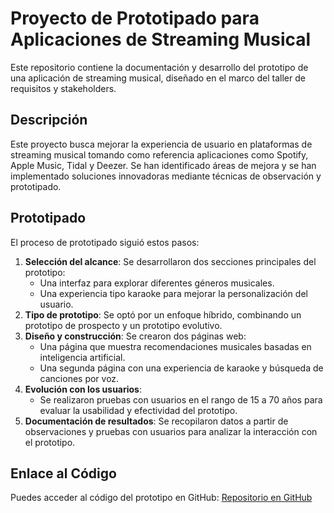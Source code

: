# Proyecto de Prototipado para Aplicaciones de Streaming Musical

Este repositorio contiene la documentación y desarrollo del prototipo de una aplicación de streaming musical, diseñado en el marco del taller de requisitos y stakeholders.

## Descripción
Este proyecto busca mejorar la experiencia de usuario en plataformas de streaming musical tomando como referencia aplicaciones como Spotify, Apple Music, Tidal y Deezer. Se han identificado áreas de mejora y se han implementado soluciones innovadoras mediante técnicas de observación y prototipado.

## Prototipado
El proceso de prototipado siguió estos pasos:

1. **Selección del alcance**: Se desarrollaron dos secciones principales del prototipo:
   - Una interfaz para explorar diferentes géneros musicales.
   - Una experiencia tipo karaoke para mejorar la personalización del usuario.
2. **Tipo de prototipo**: Se optó por un enfoque híbrido, combinando un prototipo de prospecto y un prototipo evolutivo.
3. **Diseño y construcción**: Se crearon dos páginas web:
   - Una página que muestra recomendaciones musicales basadas en inteligencia artificial.
   - Una segunda página con una experiencia de karaoke y búsqueda de canciones por voz.
4. **Evolución con los usuarios**:
   - Se realizaron pruebas con usuarios en el rango de 15 a 70 años para evaluar la usabilidad y efectividad del prototipo.
5. **Documentación de resultados**: Se recopilaron datos a partir de observaciones y pruebas con usuarios para analizar la interacción con el prototipo.

## Enlace al Código
Puedes acceder al código del prototipo en GitHub:
[Repositorio en GitHub](https://github.com/jishua892LAK/Ingeneria-de-software/tree/main)
